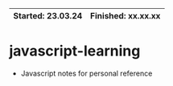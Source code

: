 | Started: 23.03.24 | Finished: xx.xx.xx |
| ----------------- | ------------------ |

# javascript-learning

- Javascript notes for personal reference
